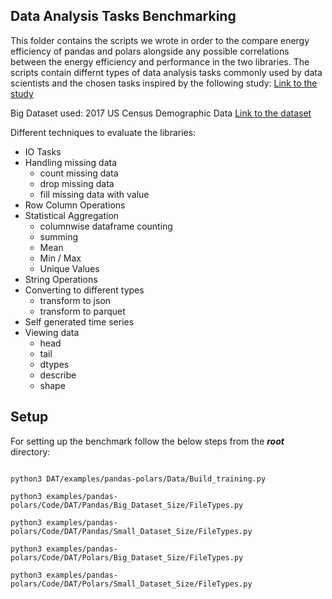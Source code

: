 <!-- # Pandas vs Polars: A Comparison of Energy Efficiency and Performance
---  -->

## Data Analysis Tasks Benchmarking
This folder contains the scripts we wrote in order to the compare energy efficiency of pandas and polars alongside any possible correlations between the energy efficiency and performance in the two libraries. The scripts contain differnt types of data analysis tasks commonly used by data scientists and the chosen tasks inspired by the following study: [Link to the study](https://ieeexplore.ieee.org/document/10174114)

Big Dataset used: 2017 US Census Demographic Data
[Link to the dataset](https://www.kaggle.com/datasets/muonneutrino/us-census-demographic-data)

Different techniques to evaluate the libraries: 
- IO Tasks
- Handling missing data 
    - count missing data 
    - drop missing data
    - fill missing data with value
- Row Column Operations
- Statistical Aggregation
    - columnwise dataframe counting
    - summing
    - Mean
    - Min / Max
    - Unique Values
- String Operations 
- Converting to different types
    - transform to json
    - transform to parquet
- Self generated time series 
- Viewing data 
    - head
    - tail
    - dtypes
    - describe
    - shape

<!-- <a name="setup"></a> -->
## Setup
For setting up the benchmark follow the below steps from the ***root*** directory:

```shell

python3 DAT/examples/pandas-polars/Data/Build_training.py

python3 examples/pandas-polars/Code/DAT/Pandas/Big_Dataset_Size/FileTypes.py 

python3 examples/pandas-polars/Code/DAT/Pandas/Small_Dataset_Size/FileTypes.py 

python3 examples/pandas-polars/Code/DAT/Polars/Big_Dataset_Size/FileTypes.py 

python3 examples/pandas-polars/Code/DAT/Polars/Small_Dataset_Size/FileTypes.py
